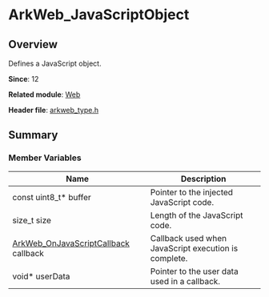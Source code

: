 # ArkWeb_JavaScriptObject

## Overview

Defines a JavaScript object.

**Since**: 12

**Related module**: [Web](capi-web.md)

**Header file**: [arkweb_type.h](capi-arkweb-type-h.md)

## Summary

### Member Variables

| Name                                                                                       | Description|
|-------------------------------------------------------------------------------------------| -- |
| const uint8_t* buffer                                                                     | Pointer to the injected JavaScript code.|
| size_t size                                                                               | Length of the JavaScript code.|
| [ArkWeb_OnJavaScriptCallback](capi-arkweb-type-h.md#arkweb_onjavascriptcallback) callback | Callback used when JavaScript execution is complete.|
| void* userData                                                                            | Pointer to the user data used in a callback.|
